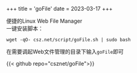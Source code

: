 +++
title = 'goFile'
date = 2023-03-17
+++

便捷的Linux Web File Manager  
一键安装脚本：  
```shell
wget -qO- csz.net/script/goFile.sh | sudo bash
```  

在需要调起Web文件管理的目录下输入```goFile```即可  

{{< github repo="csznet/goFile">}}